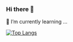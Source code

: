 ### Hi there 👋

🌱 I’m currently learning ...

[![Top Langs](https://github-readme-stats.vercel.app/api/top-langs/?username={pusin819}&layout=compact&theme=onedark)](https://github.com/anuraghazra/github-readme-stats)
